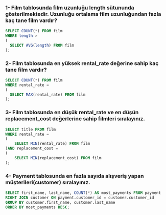 ### 1- Film tablosunda film uzunluğu length sütununda gösterilmektedir. Uzunluğu ortalama film uzunluğundan fazla kaç tane film vardır?
```sql
SELECT COUNT(*) FROM film
WHERE length > 
(
  SELECT AVG(length) FROM film
);
```
### 2- Film tablosunda en yüksek rental_rate değerine sahip kaç tane film vardır?
```sql
SELECT COUNT(*) FROM film
WHERE rental_rate =
(
  SELECT MAX(rental_rate) FROM film
);
```
### 3- Film tablosunda en düşük rental_rate ve en düşün replacement_cost değerlerine sahip filmleri sıralayınız.
```sql
SELECT title FROM film
WHERE rental_rate =
(
	SELECT MIN(rental_rate) FROM film
)AND replacement_cost =
(
	SELECT MIN(replacement_cost) FROM film
);
```
### 4- Payment tablosunda en fazla sayıda alışveriş yapan müşterileri(customer) sıralayınız.
```sql
SELECT first_name, last_name, COUNT(*) AS most_payments FROM payment
RIGHT JOIN customer ON payment.customer_id = customer.customer_id
GROUP BY customer.first_name, customer.last_name
ORDER BY most_payments DESC;
```
